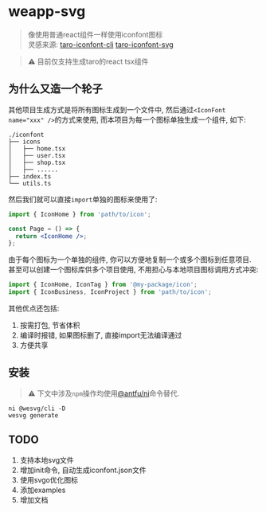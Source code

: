 # weapp-svg

> 像使用普通react组件一样使用iconfont图标  
> 灵感来源: [taro-iconfont-cli](https://github.com/iconfont-cli/taro-iconfont-cli) [taro-iconfont-svg](https://github.com/HongxuanG/taro-iconfont-svg)

> :warning: 目前仅支持生成taro的react tsx组件

## 为什么又造一个轮子

其他项目生成方式是将所有图标生成到一个文件中, 然后通过`<IconFont name="xxx" />`的方式来使用, 而本项目为每一个图标单独生成一个组件, 如下:

```text
./iconfont
├── icons
│   ├── home.tsx
│   ├── user.tsx
│   ├── shop.tsx
│   ├── ......
├── index.ts
└── utils.ts
```

然后我们就可以直接`import`单独的图标来使用了:

```jsx
import { IconHome } from 'path/to/icon';

const Page = () => {
  return <IconHome />;
};
```

由于每个图标为一个单独的组件, 你可以方便地复制一个或多个图标到任意项目.  
甚至可以创建一个图标库供多个项目使用, 不用担心与本地项目图标调用方式冲突:

```jsx
import { IconHome, IconTag } from '@my-package/icon';
import { IconBusiness, IconProject } from 'path/to/icon';
```

其他优点还包括:

1. 按需打包, 节省体积
2. 编译时报错, 如果图标删了, 直接import无法编译通过
3. 方便共享

## 安装

> :warning: 下文中涉及`npm`操作均使用[@antfu/ni](https://github.com/antfu/ni)命令替代.

```shell
ni @wesvg/cli -D
wesvg generate
```

## TODO

1. 支持本地svg文件
1. 增加init命令, 自动生成iconfont.json文件
1. 使用svgo优化图标
1. 添加examples
1. 增加文档
